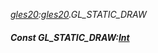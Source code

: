 _[gles20](../../modules/gles20/gles20-module.md):[gles20](../../modules/gles20/gles20-module.md).GL\_STATIC\_DRAW_
##### Const GL\_STATIC\_DRAW:[Int](../../modules/wonkey/wonkey-types-int.md)
